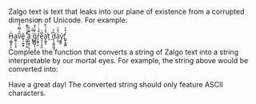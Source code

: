 Zalgo text is text that leaks into our plane of existence from a corrupted dimension of Unicode. For example:


H̗̪͇͓̙͎̣̄ͬa͚̯̦͉̖̥v͆ͩ̃͆̓̐ͥe̟͎͖͕͍̎ ̰͚̩̟͕̰͊̽̍ͯ̌͊ā̖̪͉͍̥͙̿ͩ̃ͅ ̬̥͎͑̿ͧg̰̳̺͔̦͉ͫ̀̐̓̐r̝̫̱̘̰͐͋ͯͭͭͭ͆e͙͕̖̗͙̰͌ͭä͓͚̝͓́̌͑ͪ͊ṱͥ ̱ͣd͎͔͎͇̫̪̘̃͐̇à͕̮̈͋ͪy̼̳̱ͮ!̳̥̰̭͇̔ͮ̽̓


Complete the function that converts a string of Zalgo text into a string interpretable by our mortal eyes. For example, the string above would be converted into:

Have a great day!
The converted string should only feature ASCII characters.